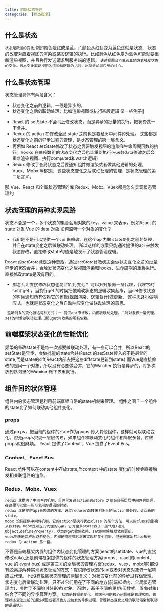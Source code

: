 ```yaml
---
title: 前端状态管理
categories: [状态管理]
---
```


## 什么是状态
`状态是数据的变化`,例如颜色是红或是蓝，而颜色从红色变为蓝色这就是状态。
 状态的改变对应着视图的渲染或某段逻辑的执行。比如颜色从红色变为蓝色可能就要重新渲染视图，并且执行发送请求到服务端的逻辑。
 `通过视图交互或者其他方式触发状态的变化。状态变化联动视图的渲染和逻辑的执行，这就是前端应用的核心。`

## 什么是状态管理

状态管理具体有两层含义：
  * 状态变化之前的逻辑，一般是异步的。
  * 状态变化之后的联动处理，比如渲染视图或执行某段逻辑
举一些例子🌰
  - React 的 setState 不会马上修改状态，而是异步的批量的执行，把状态做一下合并。
  - Redux 的 action 在修改全局 state 之前也是要经历中间件的处理。
   这些都是状态变化之前的异步过程的管理，是状态管理的第一层含义。
  - 再例如 React setState修改了状态之后要触发视图的渲染和生命周期函数的执行，hooks 在依赖数组的状态变化之后也会重新执行(vue的data修改之后会重新渲染视图、执行computed和watch逻辑)
  - Redux 修改了全局状态之后要通知组件做渲染或者做其他逻辑的处理，Vuex、Mobx 等都是。
   这些状态变化之后联动处理的管理，是状态管理的第二层含义。
  
 那 Vue、React 和全局状态管理的库 Redux、Mobx、Vuex都是怎么实现状态管理的

## 状态管理的两种实现思路
  状态不会是一个，多个状态的集合会用对象的key、value 来表示，例如React 的 state 对象 Vue 的 data 对象
  如何监听一个对象的变化？

 *  我们是不是可以提供一个api 来修改，在这个api内做 state变化之前的处理，并且在state变化之后做联动处理。
  所以这样的方案只能通过提供的api 来触发状态修改，直接修改state的值是触发不了状态管理逻辑。
   
   React 的setState就是这种思路，通过setState修改状态会做状态变化之前的批量异步的状态合并，会触发状态变化之后视图渲染和hooks、生命周期的重新执行。直接修改state是没有用的。
* 那怎么让直接修改状态也能监听到变化？
   可以对对象做一层代理，代理它的set和get ，当执行get 的时候把依赖改状态的逻辑收集起来，当set修改状态的时候通知所有依赖它的逻辑(视图渲染、逻辑执行)做更新。
   这种思路叫做响应式，也就是状态变化之后自动响应变化做联动处理的意思。
  
` 监听对象的变化就这两种方式：一 提供api来修改，内部做联动处理。二对对象做一层代理，set的时候做联动处理，通知get时收集的所有依赖。`

## 前端框架状态变化的性能优化
  频繁的修改state不是每一次都要做联动处理，有一些可以合并，所以React的setState是异步，会做批量的state合并(React 的setState传入的不是最终的state,而是state的diff,React内部去把这些diffstate更新到state.)
  而Vue是直接修改的是同一个对象，所以没有必要做合并，它的Watcher 执行是异步的，对多次放到队列里的Watcher 做下去重就行。 

## 组件间的状体管理
 组件内的状态管理是利用前端框架自带的state机制来管理。
 组件之间？一个组件的state变了如何联动其他组件变化。
 ### props
  通过props，把当前的组件的state作为props 传入其他组件，这样就可以联动变化。但是props只能一层层传递，如果组件和联动变化的组件相隔很多曾，传递props就很麻烦。
 React 提供了Context 、Vue 提供了Event Bus。
 ### Context、Event Bus 
  React 组件可以在content中存放state,当context 中的state 变化的时候会直接触发相关联组件的渲染。

  ### Redux、Mobx、Vuex 
    redux 就提供了中间件的机制，组件里发送action到store 之前会经历层层中间件的处理，在这里可以做一些可复用的逻辑的封装。
    redux 就是提供api来修改的方案，通过reducer函数来对传入的action做处理，返回新的state。
    mobx 没有提供中间件机制，它的action是执行状态class 的某个方法，可以用class的那套来做封装。mobx是响应式代理的方案，它对全局state做了一层代理(通过Object.defineProperty)，状态的get收集依赖，set的时候触发依赖更新。
    vuex则像是两种思路的结合，内部是响应式代理来实现的变化监听，但是暴露出的api却是 redux 的 action 那一套。



不管是前端框架内置的组件内状态变化管理的方案(react的setState、vue的直接修改data),还是前端框架提供的组件的状态管理方案(props、react的content、vue 的 event bus) 或是第三方的全局状态管理方案(redux、vuex、mobx等)都没有脱离那两种实现状态管理的方式：提供修改状态的api或者对状态对象做一层响应式代理。
也没有脱离状态管理的两层含义：对状态变化前的异步过程做管理，状态变化后做联动处理。只不过它们用在了不同的地方(前端框架内、全局状态管理库)，提供了不同的封装形式(对象、函数)，基于不同的思想(函数式、面向对象)结合了不同的异步管理方案。
`状态是数据的变化。前端应用的核心问题就是管理状态，管理状态变化之前的通过视图或者其他方式触发的异步过程，管理状态变化之后的联动渲染和联动的逻辑执行`